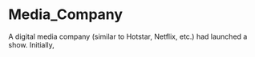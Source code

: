 # Media_Company
A digital media company (similar to Hotstar, Netflix, etc.) had launched a show. Initially, 
